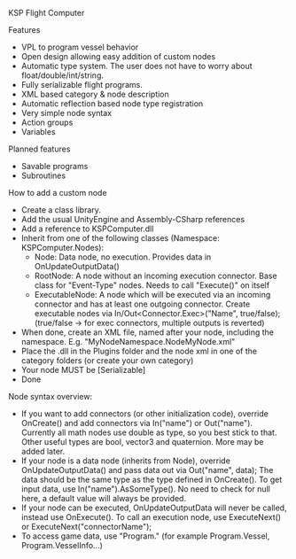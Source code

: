 KSP Flight Computer

Features
- VPL to program vessel behavior
- Open design allowing easy addition of custom nodes
- Automatic type system. The user does not have to worry about float/double/int/string.
- Fully serializable flight programs.
- XML based category & node description
- Automatic reflection based node type registration
- Very simple node syntax
- Action groups
- Variables

Planned features
- Savable programs
- Subroutines





How to add a custom node
- Create a class library.
- Add the usual UnityEngine and Assembly-CSharp references
- Add a reference to KSPComputer.dll
- Inherit from one of the following classes (Namespace: KSPComputer.Nodes):
  - Node: Data node, no execution. Provides data in OnUpdateOutputData()
  - RootNode: A node without an incoming execution connector. Base class for "Event-Type" nodes. Needs to call "Execute()" on itself
  - ExecutableNode: A node which will be executed via an incoming connector and has at least one outgoing connector. Create executable nodes via In/Out<Connector.Exec>("Name", true/false); (true/false -> for exec connectors, multiple outputs is reverted)
- When done, create an XML file, named after your node, including the namespace. E.g. "MyNodeNamespace.NodeMyNode.xml"
- Place the .dll in the Plugins folder and the node xml in one of the category folders (or create your own category)
- Your node MUST be [Serializable]
- Done

Node syntax overview:
- If you want to add connectors (or other initialization code), override OnCreate() and add connectors via In<type>("name") or Out<type>("name"). Currently all math nodes use double as type, so you best stick to that. Other useful types are bool, vector3 and quaternion. More may be added later.
- If your node is a data node (inherits from Node), override OnUpdateOutputData() and pass data out via Out("name", data); The data should be the same type as the type defined in OnCreate(). To get input data, use In("name").AsSomeType(). No need to check for null here, a default value will always be provided.
- If your node can be executed, OnUpdateOutputData will never be called, instead use OnExecute(). To call an execution node, use ExecuteNext() or ExecuteNext("connectorName");
- To access game data, use "Program." (for example Program.Vessel, Program.VesselInfo...)

